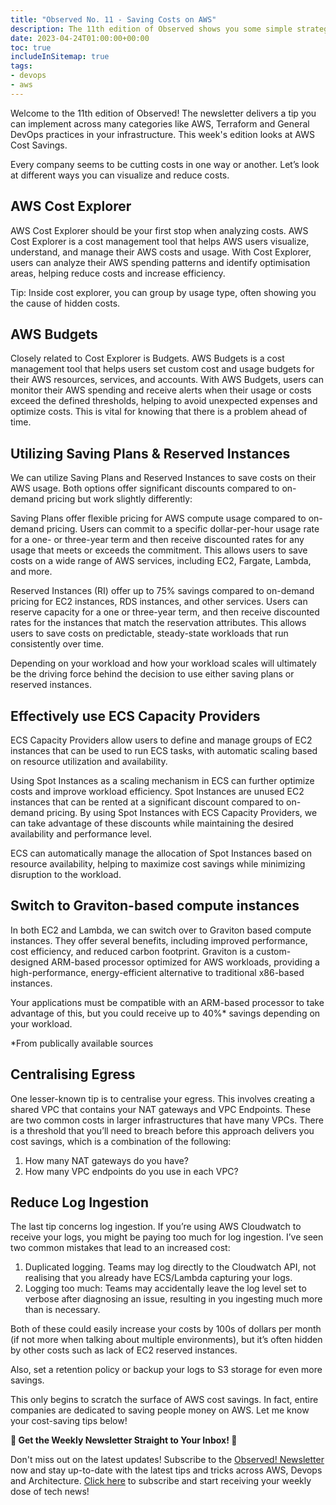 ```yaml
---
title: "Observed No. 11 - Saving Costs on AWS"
description: The 11th edition of Observed shows you some simple strategies for saving costs on AWS
date: 2023-04-24T01:00:00+00:00
toc: true
includeInSitemap: true
tags:
- devops
- aws
---
```


Welcome to the 11th edition of Observed! The newsletter delivers a tip you can implement across many categories like AWS, Terraform and General DevOps practices in your infrastructure. This week's edition looks at AWS Cost Savings.

Every company seems to be cutting costs in one way or another. Let’s look at different ways you can visualize and reduce costs.

<!--more-->

## AWS Cost Explorer

AWS Cost Explorer should be your first stop when analyzing costs. AWS Cost Explorer is a cost management tool that helps AWS users visualize, understand, and manage their AWS costs and usage. With Cost Explorer, users can analyze their AWS spending patterns and identify optimisation areas, helping reduce costs and increase efficiency.

Tip: Inside cost explorer, you can group by usage type, often showing you the cause of hidden costs.

## AWS Budgets

Closely related to Cost Explorer is Budgets. AWS Budgets is a cost management tool that helps users set custom cost and usage budgets for their AWS resources, services, and accounts. With AWS Budgets, users can monitor their AWS spending and receive alerts when their usage or costs exceed the defined thresholds, helping to avoid unexpected expenses and optimize costs. This is vital for knowing that there is a problem ahead of time.

## Utilizing Saving Plans & Reserved Instances

We can utilize Saving Plans and Reserved Instances to save costs on their AWS usage. Both options offer significant discounts compared to on-demand pricing but work slightly differently:

Saving Plans offer flexible pricing for AWS compute usage compared to on-demand pricing. Users can commit to a specific dollar-per-hour usage rate for a one- or three-year term and then receive discounted rates for any usage that meets or exceeds the commitment. This allows users to save costs on a wide range of AWS services, including EC2, Fargate, Lambda, and more.

Reserved Instances (RI) offer up to 75% savings compared to on-demand pricing for EC2 instances, RDS instances, and other services. Users can reserve capacity for a one or three-year term, and then receive discounted rates for the instances that match the reservation attributes. This allows users to save costs on predictable, steady-state workloads that run consistently over time.

Depending on your workload and how your workload scales will ultimately be the driving force behind the decision to use either saving plans or reserved instances.

## Effectively use ECS Capacity Providers

ECS Capacity Providers allow users to define and manage groups of EC2 instances that can be used to run ECS tasks, with automatic scaling based on resource utilization and availability.

Using Spot Instances as a scaling mechanism in ECS can further optimize costs and improve workload efficiency. Spot Instances are unused EC2 instances that can be rented at a significant discount compared to on-demand pricing. By using Spot Instances with ECS Capacity Providers, we can take advantage of these discounts while maintaining the desired availability and performance level.

ECS can automatically manage the allocation of Spot Instances based on resource availability, helping to maximize cost savings while minimizing disruption to the workload.

## Switch to Graviton-based compute instances

In both EC2 and Lambda, we can switch over to Graviton based compute instances. They offer several benefits, including improved performance, cost efficiency, and reduced carbon footprint. Graviton is a custom-designed ARM-based processor optimized for AWS workloads, providing a high-performance, energy-efficient alternative to traditional x86-based instances.

Your applications must be compatible with an ARM-based processor to take advantage of this, but you could receive up to 40%* savings depending on your workload.

*From publically available sources

## Centralising Egress

One lesser-known tip is to centralise your egress. This involves creating a shared VPC that contains your NAT gateways and VPC Endpoints. These are two common costs in larger infrastructures that have many VPCs. There is a threshold that you’ll need to breach before this approach delivers you cost savings, which is a combination of the following:

1. How many NAT gateways do you have?
1. How many VPC endpoints do you use in each VPC?

## Reduce Log Ingestion

The last tip concerns log ingestion. If you’re using AWS Cloudwatch to receive your logs, you might be paying too much for log ingestion. I’ve seen two common mistakes that lead to an increased cost:

1. Duplicated logging. Teams may log directly to the Cloudwatch API, not realising that you already have ECS/Lambda capturing your logs.
1. Logging too much: Teams may accidentally leave the log level set to verbose after diagnosing an issue, resulting in you ingesting much more than is necessary.

Both of these could easily increase your costs by 100s of dollars per month (if not more when talking about multiple environments), but it’s often hidden by other costs such as lack of EC2 reserved instances.

Also, set a retention policy or backup your logs to S3 storage for even more savings.

This only begins to scratch the surface of AWS cost savings. In fact, entire companies are dedicated to saving people money on AWS. Let me know your cost-saving tips below!

**📣 Get the Weekly Newsletter Straight to Your Inbox! 📣**

Don't miss out on the latest updates! Subscribe to the [Observed! Newsletter](https://news.codewithstu.tv) now and stay up-to-date with the latest tips and tricks across AWS, Devops and Architecture. [Click here](https://news.codewithstu.tv) to subscribe and start receiving your weekly dose of tech news!
